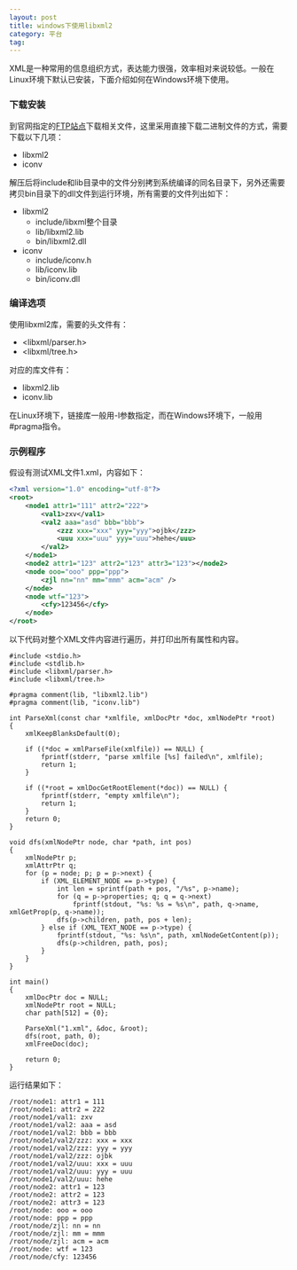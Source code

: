 ```yaml
---
layout: post
title: windows下使用libxml2
category: 平台
tag:
---
```


XML是一种常用的信息组织方式，表达能力很强，效率相对来说较低。一般在Linux环境下默认已安装，下面介绍如何在Windows环境下使用。

### 下载安装

到官网指定的[FTP站点](http://xmlsoft.org/sources/win32/)下载相关文件，这里采用直接下载二进制文件的方式，需要下载以下几项：

- libxml2
- iconv

解压后将include和lib目录中的文件分别拷到系统编译的同名目录下，另外还需要拷贝bin目录下的dll文件到运行环境，所有需要的文件列出如下：

- libxml2
    - include/libxml整个目录
    - lib/libxml2.lib
    - bin/libxml2.dll
- iconv
    - include/iconv.h
    - lib/iconv.lib
    - bin/iconv.dll

### 编译选项

使用libxml2库，需要的头文件有：

- <libxml/parser.h>
- <libxml/tree.h>

对应的库文件有：

- libxml2.lib
- iconv.lib

在Linux环境下，链接库一般用-l参数指定，而在Windows环境下，一般用#pragma指令。

### 示例程序

假设有测试XML文件1.xml，内容如下：

```xml
<?xml version="1.0" encoding="utf-8"?>
<root>
    <node1 attr1="111" attr2="222">
        <val1>zxv</val1>
        <val2 aaa="asd" bbb="bbb">
            <zzz xxx="xxx" yyy="yyy">ojbk</zzz>
            <uuu xxx="uuu" yyy="uuu">hehe</uuu>
        </val2>
    </node1>
    <node2 attr1="123" attr2="123" attr3="123"></node2>
    <node ooo="ooo" ppp="ppp">
        <zjl nn="nn" mm="mmm" acm="acm" />
    </node>
    <node wtf="123">
        <cfy>123456</cfy>
    </node>
</root>
```

以下代码对整个XML文件内容进行遍历，并打印出所有属性和内容。

```
#include <stdio.h>
#include <stdlib.h>
#include <libxml/parser.h>
#include <libxml/tree.h>

#pragma comment(lib, "libxml2.lib")
#pragma comment(lib, "iconv.lib")

int ParseXml(const char *xmlfile, xmlDocPtr *doc, xmlNodePtr *root)
{
    xmlKeepBlanksDefault(0);

    if ((*doc = xmlParseFile(xmlfile)) == NULL) {
        fprintf(stderr, "parse xmlfile [%s] failed\n", xmlfile);
        return 1;
    }

    if ((*root = xmlDocGetRootElement(*doc)) == NULL) {
        fprintf(stderr, "empty xmlfile\n");
        return 1;
    }
    return 0;
}

void dfs(xmlNodePtr node, char *path, int pos)
{
    xmlNodePtr p;
    xmlAttrPtr q;
    for (p = node; p; p = p->next) {
        if (XML_ELEMENT_NODE == p->type) {
            int len = sprintf(path + pos, "/%s", p->name);
            for (q = p->properties; q; q = q->next)
                fprintf(stdout, "%s: %s = %s\n", path, q->name, xmlGetProp(p, q->name));
            dfs(p->children, path, pos + len);
        } else if (XML_TEXT_NODE == p->type) {
            fprintf(stdout, "%s: %s\n", path, xmlNodeGetContent(p));
            dfs(p->children, path, pos);
        }
    }
}

int main()
{
    xmlDocPtr doc = NULL;
    xmlNodePtr root = NULL;
    char path[512] = {0};

    ParseXml("1.xml", &doc, &root);
    dfs(root, path, 0);
    xmlFreeDoc(doc);

    return 0;
}
```

运行结果如下：

```
/root/node1: attr1 = 111
/root/node1: attr2 = 222
/root/node1/val1: zxv
/root/node1/val2: aaa = asd
/root/node1/val2: bbb = bbb
/root/node1/val2/zzz: xxx = xxx
/root/node1/val2/zzz: yyy = yyy
/root/node1/val2/zzz: ojbk
/root/node1/val2/uuu: xxx = uuu
/root/node1/val2/uuu: yyy = uuu
/root/node1/val2/uuu: hehe
/root/node2: attr1 = 123
/root/node2: attr2 = 123
/root/node2: attr3 = 123
/root/node: ooo = ooo
/root/node: ppp = ppp
/root/node/zjl: nn = nn
/root/node/zjl: mm = mmm
/root/node/zjl: acm = acm
/root/node: wtf = 123
/root/node/cfy: 123456
```

